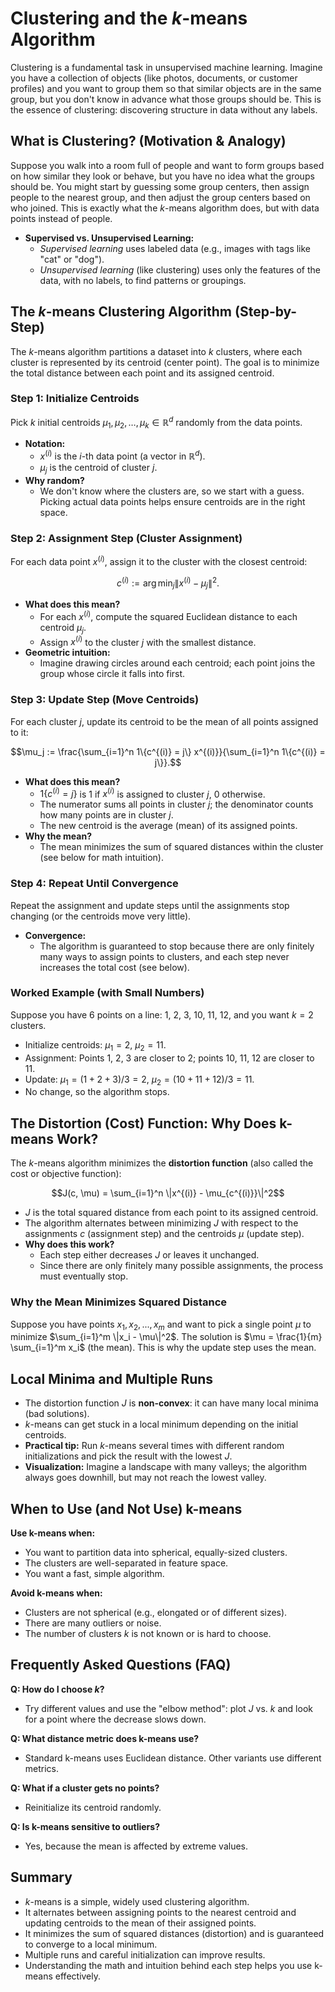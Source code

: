 # Clustering and the $`k`$-means Algorithm

Clustering is a fundamental task in unsupervised machine learning. Imagine you have a collection of objects (like photos, documents, or customer profiles) and you want to group them so that similar objects are in the same group, but you don't know in advance what those groups should be. This is the essence of clustering: discovering structure in data without any labels.

## What is Clustering? (Motivation & Analogy)

Suppose you walk into a room full of people and want to form groups based on how similar they look or behave, but you have no idea what the groups should be. You might start by guessing some group centers, then assign people to the nearest group, and then adjust the group centers based on who joined. This is exactly what the $`k`$-means algorithm does, but with data points instead of people.

- **Supervised vs. Unsupervised Learning:**
  - *Supervised learning* uses labeled data (e.g., images with tags like "cat" or "dog").
  - *Unsupervised learning* (like clustering) uses only the features of the data, with no labels, to find patterns or groupings.

## The $`k`$-means Clustering Algorithm (Step-by-Step)

The $`k`$-means algorithm partitions a dataset into $`k`$ clusters, where each cluster is represented by its centroid (center point). The goal is to minimize the total distance between each point and its assigned centroid.

### Step 1: Initialize Centroids

Pick $`k`$ initial centroids $`\mu_1, \mu_2, \ldots, \mu_k \in \mathbb{R}^d`$ randomly from the data points.
- **Notation:**
  - $`x^{(i)}`$ is the $`i`$-th data point (a vector in $`\mathbb{R}^d`$).
  - $`\mu_j`$ is the centroid of cluster $`j`$.
- **Why random?**
  - We don't know where the clusters are, so we start with a guess. Picking actual data points helps ensure centroids are in the right space.

### Step 2: Assignment Step (Cluster Assignment)

For each data point $`x^{(i)}`$, assign it to the cluster with the closest centroid:

```math
c^{(i)} := \arg\min_j \|x^{(i)} - \mu_j\|^2.
```
- **What does this mean?**
  - For each $`x^{(i)}`$, compute the squared Euclidean distance to each centroid $`\mu_j`$.
  - Assign $`x^{(i)}`$ to the cluster $`j`$ with the smallest distance.
- **Geometric intuition:**
  - Imagine drawing circles around each centroid; each point joins the group whose circle it falls into first.

### Step 3: Update Step (Move Centroids)

For each cluster $`j`$, update its centroid to be the mean of all points assigned to it:

```math
\mu_j := \frac{\sum_{i=1}^n 1\{c^{(i)} = j\} x^{(i)}}{\sum_{i=1}^n 1\{c^{(i)} = j\}}.
```
- **What does this mean?**
  - $`1\{c^{(i)} = j\}`$ is 1 if $`x^{(i)}`$ is assigned to cluster $`j`$, 0 otherwise.
  - The numerator sums all points in cluster $`j`$; the denominator counts how many points are in cluster $`j`$.
  - The new centroid is the average (mean) of its assigned points.
- **Why the mean?**
  - The mean minimizes the sum of squared distances within the cluster (see below for math intuition).

### Step 4: Repeat Until Convergence

Repeat the assignment and update steps until the assignments stop changing (or the centroids move very little).
- **Convergence:**
  - The algorithm is guaranteed to stop because there are only finitely many ways to assign points to clusters, and each step never increases the total cost (see below).

### Worked Example (with Small Numbers)

Suppose you have 6 points on a line: 1, 2, 3, 10, 11, 12, and you want $`k=2`$ clusters.
- Initialize centroids: $`\mu_1 = 2`$, $`\mu_2 = 11`$.
- Assignment: Points 1, 2, 3 are closer to 2; points 10, 11, 12 are closer to 11.
- Update: $`\mu_1 = (1+2+3)/3 = 2`$, $`\mu_2 = (10+11+12)/3 = 11`$.
- No change, so the algorithm stops.

## The Distortion (Cost) Function: Why Does k-means Work?

The $`k`$-means algorithm minimizes the **distortion function** (also called the cost or objective function):

```math
J(c, \mu) = \sum_{i=1}^n \|x^{(i)} - \mu_{c^{(i)}}\|^2
```
- $`J`$ is the total squared distance from each point to its assigned centroid.
- The algorithm alternates between minimizing $`J`$ with respect to the assignments $`c`$ (assignment step) and the centroids $`\mu`$ (update step).
- **Why does this work?**
  - Each step either decreases $`J`$ or leaves it unchanged.
  - Since there are only finitely many possible assignments, the process must eventually stop.

### Why the Mean Minimizes Squared Distance

Suppose you have points $`x_1, x_2, ..., x_m`$ and want to pick a single point $`\mu`$ to minimize $`\sum_{i=1}^m \|x_i - \mu\|^2`$. The solution is $`\mu = \frac{1}{m} \sum_{i=1}^m x_i`$ (the mean). This is why the update step uses the mean.

## Local Minima and Multiple Runs

- The distortion function $`J`$ is **non-convex**: it can have many local minima (bad solutions).
- $`k`$-means can get stuck in a local minimum depending on the initial centroids.
- **Practical tip:** Run $`k`$-means several times with different random initializations and pick the result with the lowest $`J`$.
- **Visualization:** Imagine a landscape with many valleys; the algorithm always goes downhill, but may not reach the lowest valley.

## When to Use (and Not Use) k-means

**Use k-means when:**
- You want to partition data into spherical, equally-sized clusters.
- The clusters are well-separated in feature space.
- You want a fast, simple algorithm.

**Avoid k-means when:**
- Clusters are not spherical (e.g., elongated or of different sizes).
- There are many outliers or noise.
- The number of clusters $`k`$ is not known or is hard to choose.

## Frequently Asked Questions (FAQ)

**Q: How do I choose $`k`$?**
- Try different values and use the "elbow method": plot $`J`$ vs. $`k`$ and look for a point where the decrease slows down.

**Q: What distance metric does k-means use?**
- Standard k-means uses Euclidean distance. Other variants use different metrics.

**Q: What if a cluster gets no points?**
- Reinitialize its centroid randomly.

**Q: Is k-means sensitive to outliers?**
- Yes, because the mean is affected by extreme values.

## Summary

- $`k`$-means is a simple, widely used clustering algorithm.
- It alternates between assigning points to the nearest centroid and updating centroids to the mean of their assigned points.
- It minimizes the sum of squared distances (distortion) and is guaranteed to converge to a local minimum.
- Multiple runs and careful initialization can improve results.
- Understanding the math and intuition behind each step helps you use k-means effectively.

